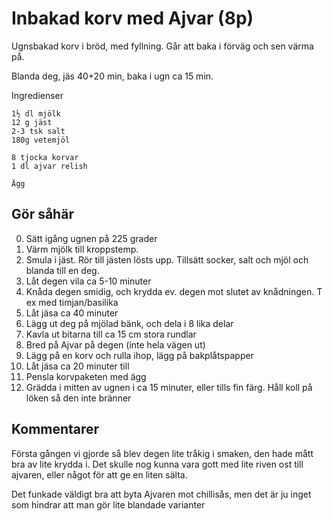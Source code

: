 # Inbakad korv med Ajvar (8p)
Ugnsbakad korv i bröd, med fyllning. Går att baka i förväg och sen värma på.

Blanda deg, jäs 40+20 min, baka i ugn ca 15 min.

Ingredienser
```
1½ dl mjölk
12 g jäst
2-3 tsk salt
180g vetemjöl

8 tjocka korvar
1 dl ajvar relish

Ägg
```

## Gör såhär
0. Sätt igång ugnen på 225 grader
1. Värm mjölk till kroppstemp.
2. Smula i jäst. Rör till jästen lösts upp. Tillsätt socker, salt och mjöl och blanda till en deg.
3. Låt degen vila ca 5-10 minuter
4. Knåda degen smidig, och krydda ev. degen mot slutet av knådningen. T ex med timjan/basilika
5. Låt jäsa ca 40 minuter
6. Lägg ut deg på mjölad bänk, och dela i 8 lika delar
7. Kavla ut bitarna till ca 15 cm stora rundlar
8. Bred på Ajvar på degen (inte hela vägen ut)
9. Lägg på en korv och rulla ihop, lägg på bakplåtspapper
10. Låt jäsa ca 20 minuter till
11. Pensla korvpaketen med ägg
12. Grädda i mitten av ugnen i ca 15 minuter, eller tills fin färg. Håll koll på löken så den inte bränner

## Kommentarer
Första gången vi gjorde så blev degen lite tråkig i smaken, den hade mått bra av
lite krydda i. Det skulle nog kunna vara gott med lite riven ost till ajvaren,
eller något för att ge en liten sälta.

Det funkade väldigt bra att byta Ajvaren mot chillisås, men det är ju inget som
hindrar att man gör lite blandade varianter
